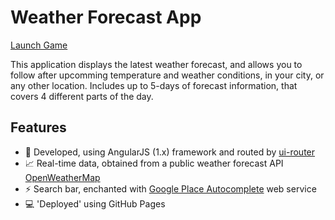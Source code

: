 # Weather Forecast App

<p><a href="https://krisrss.github.io/memory-game/" >Launch Game</a></p>

<p>This application displays the latest weather forecast, and allows you to follow after upcomming temperature and weather conditions, in your city, or any other location. Includes up to 5-days of forecast information, that covers 4 different parts of the day.</p>

## Features
* :hammer: Developed, using AngularJS (1.x) framework and routed by <a href="https://github.com/angular-ui/ui-router" >ui-router</a>
* :chart_with_upwards_trend: Real-time data, obtained from a public weather forecast API <a href="https://openweathermap.org" >OpenWeatherMap</a>
* :zap: Search bar, enchanted with <a href="https://developers.google.com/places/web-service/autocomplete" >Google Place Autocomplete</a>  web service 
* :computer: 'Deployed' using GitHub Pages
